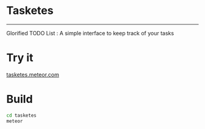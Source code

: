 # Tasketes
---

Glorified TODO List : A simple interface to keep track of your tasks

# Try it

[tasketes.meteor.com](tasketes.meteor.com)

# Build

```bash
cd tasketes
meteor
```

